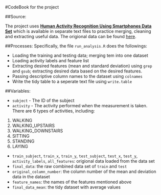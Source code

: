 #CodeBook for the project

##Source:

The project uses [**Human Activity Recognition Using Smartphones Data Set**](http://archive.ics.uci.edu/ml/datasets/Human+Activity+Recognition+Using+Smartphones) which is available in separate text files to practice merging, cleaning and extracting useful data. The origional data can be found [here](https://d396qusza40orc.cloudfront.net/getdata%2Fprojectfiles%2FUCI%20HAR%20Dataset.zip).

##Processes:
Specifically, the file `run_analysis.R` does the followings:
- Loading the training and testing data; merging tem into one dataset
- Loading activity labels and feature list
- Extracting desired features (mean and standard deviation) using `grep` and `gsub`; extracting desired data based on the desired features.
- Passing descriptive column names to the dataset using `colnames`
- Write the tidy table to a seperate text file using `write.table`

##Variables:
- `subject` - The ID of the subject
- `activity` - The activity performed when the measurement is taken. There are 6 types of activities, including:
1. WALKING
2. WALKING_UPSTAIRS
3. WALKING_DOWNSTAIRS
4. SITTING
5. STANDING
6. LAYING
- `train_subject`, `train_x`, `train_y`, `test_subject`, `test_x`, `test_y`, `activity_labels`, `all_features`: origional data loaded from the data set
- `final_data`: the raw combined data set of `train` and `test`
- `original_column_number`: the column number of the mean and deviation data in the dataset
- `feature_names`: the names of the features mentioned above
- `final_data_mean`: the tidy dataset with average values 
